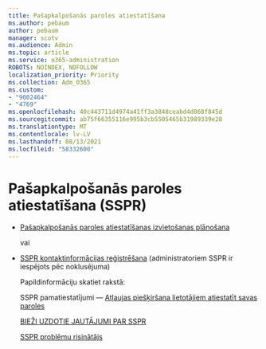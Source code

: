 ```yaml
---
title: Pašapkalpošanās paroles atiestatīšana
ms.author: pebaum
author: pebaum
manager: scotv
ms.audience: Admin
ms.topic: article
ms.service: o365-administration
ROBOTS: NOINDEX, NOFOLLOW
localization_priority: Priority
ms.collection: Adm_O365
ms.custom:
- "9002464"
- "4769"
ms.openlocfilehash: 40c443711d4974a41ff3a3848ceabd4d068f845d
ms.sourcegitcommit: ab75f66355116e995b3cb5505465b31989339e28
ms.translationtype: MT
ms.contentlocale: lv-LV
ms.lasthandoff: 08/13/2021
ms.locfileid: "58332600"
---
```

# <a name="self-service-password-reset-sspr"></a>Pašapkalpošanās paroles atiestatīšana (SSPR)

- [Pašapkalpošanās paroles atiestatīšanas izvietošanas plānošana](https://go.microsoft.com/fwlink/?linkid=2142944)  

    vai
- [SSPR kontaktinformācijas reģistrēšana](https://mysignins.microsoft.com/security-info) (administratoriem SSPR ir iespējots pēc noklusējuma)

    Papildinformāciju skatiet rakstā:

    SSPR pamatiestatījumi — [Atļaujas piešķiršana lietotājiem atiestatīt savas paroles](https://docs.microsoft.com/microsoft-365/admin/add-users/let-users-reset-passwords)

    [BIEŽI UZDOTIE JAUTĀJUMI PAR SSPR](https://docs.microsoft.com/azure/active-directory/authentication/active-directory-passwords-faq)

    [SSPR problēmu risinātājs](https://docs.microsoft.com/azure/active-directory/authentication/active-directory-passwords-troubleshoot)
